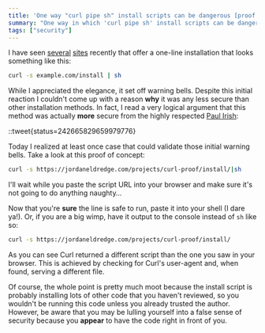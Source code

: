 ```yaml
---
title: 'One way "curl pipe sh" install scripts can be dangerous [proof of concept]'
summary: "One way in which 'curl pipe sh' install scripts can be dangerous."
tags: ["security"]
---
```


I have seen [several](http://pow.cx/) [sites](http://getcomposer.org/download/) recently that
offer a one-line installation that looks something like this:

```bash
curl -s example.com/install | sh
```

While I appreciated the elegance, it set off warning bells. Despite this
initial reaction I couldn't come up with a reason **why** it was any less
secure than other installation methods. In fact, I read a very logical argument
that this method was actually **more** secure from the highly respected [Paul
Irish](http://paulirish.com/):

::tweet{status=242665829659979776}

Today I realized at least once case that could validate those initial warning
bells. Take a look at this proof of concept:

```bash
curl -s https://jordaneldredge.com/projects/curl-proof/install/|sh
```

I'll wait while you paste the script URL into your browser and make sure it's
not going to do anything naughty&#8230;

Now that you're **sure** the line is safe to run, paste it into your shell (I
dare ya!). Or, if you are a big wimp, have it output to the console instead of
`sh` like so:

```bash
curl -s https://jordaneldredge.com/projects/curl-proof/install/
```

As you can see Curl returned a different script than the one you saw in your
browser. This is achieved by checking for Curl's user-agent and, when found,
serving a different file.

Of course, the whole point is pretty much moot because the install script is
probably installing lots of other code that you haven't reviewed, so you
wouldn't be running this code unless you already trusted the author. However,
be aware that you may be lulling yourself into a false sense of security
because you **appear** to have the code right in front of you.
